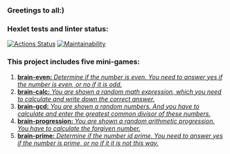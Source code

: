 ### Greetings to all:)
### Hexlet tests and linter status:
[![Actions Status](https://github.com/sergeikuz/python-project-49/workflows/hexlet-check/badge.svg)](https://github.com/sergeikuz/python-project-49/actions)
[![Maintainability](https://api.codeclimate.com/v1/badges/ab58d38fde5644fe65ba/maintainability)](https://codeclimate.com/github/sergeikuz/python-project-49/maintainability)


### This project includes five mini-games:


1. [**brain-even:** *Determine if the number is even. You need to answer yes if the number is even, or no if it is odd.*](https://asciinema.org/a/614934)
2. [**brain-calc:** *You are shown a random math expression, which you need to calculate and write down the correct answer.*](https://asciinema.org/a/614985)
3. [**brain-gcd:** *You are shown a random numbers. And you have to calculate and enter the greatest common divisor of these numbers.*](https://asciinema.org/a/614989)
4. [**brain-progression:** *You are shown a random arithmetic progression. You have to calculate the forgiven number.*](https://asciinema.org/a/614987)
5. [**brain-prime:** *Determine if the number id prime. You need to answer yes if the number is prime, or no if it it is not this way.*](https://asciinema.org/a/614998)
